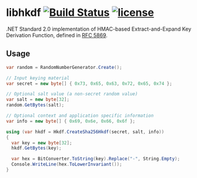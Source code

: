 # libhkdf [![Build Status](https://travis-ci.org/Metalnem/hkdf.svg?branch=master)](https://travis-ci.org/Metalnem/hkdf) [![license](https://img.shields.io/badge/license-MIT-blue.svg?style=flat)](https://raw.githubusercontent.com/metalnem/hkdf/master/LICENSE)

.NET Standard 2.0 implementation of HMAC-based
Extract-and-Expand Key Derivation Function, defined in
[RFC 5869](https://tools.ietf.org/html/rfc5869).

## Usage

```csharp
var random = RandomNumberGenerator.Create();

// Input keying material
var secret = new byte[] { 0x73, 0x65, 0x63, 0x72, 0x65, 0x74 };

// Optional salt value (a non-secret random value)
var salt = new byte[32];
random.GetBytes(salt);

// Optional context and application specific information
var info = new byte[] { 0x69, 0x6e, 0x66, 0x6f };

using (var hkdf = Hkdf.CreateSha256Hkdf(secret, salt, info))
{
  var key = new byte[32];
  hkdf.GetBytes(key);

  var hex = BitConverter.ToString(key).Replace("-", String.Empty);
  Console.WriteLine(hex.ToLowerInvariant());
}
```

